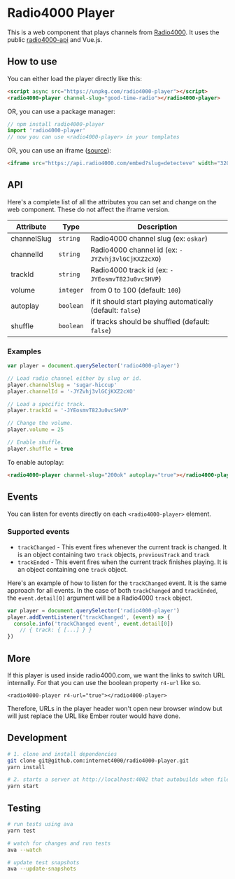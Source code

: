 # Radio4000 Player

This is a web component that plays channels from [Radio4000](htttps://radio4000.com). It uses the public [radio4000-api](https://github.com/internet4000/radio4000-api) and Vue.js.

## How to use

You can either load the player directly like this:

```html
<script async src="https://unpkg.com/radio4000-player"></script>
<radio4000-player channel-slug="good-time-radio"></radio4000-player>
```

OR, you can use a package manager:

```js
// npm install radio4000-player
import 'radio4000-player'
// now you can use <radio4000-player> in your templates
```

OR, you can use an iframe ([source](https://github.com/internet4000/radio4000-api/blob/master/src/embed/index.js)):

```html
<iframe src="https://api.radio4000.com/embed?slug=detecteve" width="320" height="500" frameborder="0"></iframe>
```

## API

Here's a complete list of all the attributes you can set and change on the web component. These do not affect the iframe version.

|Attribute|Type|Description|
|----|----|----|
|channelSlug|`string`|Radio4000 channel slug (ex: `oskar`)
|channelId|`string`|Radio4000 channel id (ex: `-JYZvhj3vlGCjKXZ2cXO`)
|trackId|`string`|Radio4000 track id (ex: `-JYEosmvT82Ju0vcSHVP`)
|volume|`integer`|from 0 to 100 (default: `100`)
|autoplay|`boolean`|if it should start playing automatically (default: `false`)
|shuffle|`boolean`|if tracks should be shuffled (default: `false`)

### Examples

```js
var player = document.querySelector('radio4000-player')

// Load radio channel either by slug or id.
player.channelSlug = 'sugar-hiccup'
player.channelId = '-JYZvhj3vlGCjKXZ2cXO'

// Load a specific track.
player.trackId = '-JYEosmvT82Ju0vcSHVP'

// Change the volume.
player.volume = 25

// Enable shuffle.
player.shuffle = true
```

To enable autoplay:

```html
<radio4000-player channel-slug="200ok" autoplay="true"></radio4000-player>
```

## Events

You can listen for events directly on each `<radio4000-player>` element.

### Supported events

- `trackChanged` - This event fires whenever the current track is
  changed. It is an object containing two `track` objects,
  `previousTrack` and `track`
- `trackEnded` - This event fires when the current track finishes
  playing. It is an object containing one `track` object.

Here's an example of how to listen for the `trackChanged` event. It is the same approach for all events. In the case of both `trackChanged` and `trackEnded`, the `event.detail[0]` argument will be a Radio4000 `track` object.

```js
var player = document.querySelector('radio4000-player')
player.addEventListener('trackChanged', (event) => {
  console.info('trackChanged event', event.detail[0])
	// { track: { [...] } }
})
```

## More

If this player is used inside radio4000.com, we want the links to switch URL internally.
For that you can use the boolean property `r4-url` like so.
```
<radio4000-player r4-url="true"></radio4000-player>
```
Therefore, URLs in the player header won't open new browser window but will just replace the URL like Ember router would have done.

## Development

``` bash
# 1. clone and install dependencies
git clone git@github.com:internet4000/radio4000-player.git
yarn install

# 2. starts a server at http://localhost:4002 that autobuilds when files change
yarn start
```

## Testing

```bash
# run tests using ava
yarn test

# watch for changes and run tests
ava --watch

# update test snapshots
ava --update-snapshots
```
